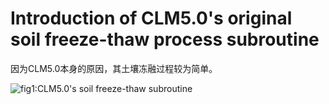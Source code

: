 # Introduction of CLM5.0's original soil freeze-thaw process subroutine

因为CLM5.0本身的原因，其土壤冻融过程较为简单。

![fig1:CLM5.0's soil freeze-thaw subroutine](/img.code/CLM5.0-soil_freeze_thaw.drawio.png)

